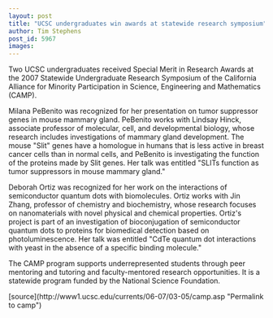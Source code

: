 ```yaml
---
layout: post
title: "UCSC undergraduates win awards at statewide research symposium"
author: Tim Stephens
post_id: 5967
images:
---
```


<a name="content" id="content"></a>
<p>
  Two UCSC undergraduates received Special Merit in Research Awards at the 2007 Statewide Undergraduate Research Symposium of the California Alliance for Minority Participation in Science, Engineering and Mathematics (CAMP).
</p>
<p>
  Milana PeBenito was recognized for her presentation on tumor suppressor genes in mouse mammary gland. PeBenito works with Lindsay Hinck, associate professor of molecular, cell, and developmental biology, whose research includes investigations of mammary gland development. The mouse "Slit" genes have a homologue in humans that is less active in breast cancer cells than in normal cells, and PeBenito is investigating the function of the proteins made by Slit genes. Her talk was entitled "SLITs function as tumor suppressors in mouse mammary gland."
</p>
<p>
  Deborah Ortiz was recognized for her work on the interactions of semiconductor quantum dots with biomolecules. Ortiz works with Jin Zhang, professor of chemistry and biochemistry, whose research focuses on nanomaterials with novel physical and chemical properties. Ortiz's project is part of an investigation of bioconjugation of semiconductor quantum dots to proteins for biomedical detection based on photoluminescence. Her talk was entitled "CdTe quantum dot interactions with yeast in the absence of a specific binding molecule."
</p>
<p>
  The CAMP program supports underrepresented students through peer mentoring and tutoring and faculty-mentored research opportunities. It is a statewide program funded by the National Science Foundation.
</p>
[source](http://www1.ucsc.edu/currents/06-07/03-05/camp.asp "Permalink to camp")
